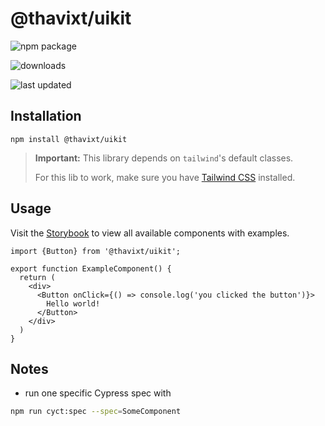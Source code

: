 # @thavixt/uikit

![npm package](https://img.shields.io/npm/v/@thavixt/uikit)

![downloads](https://img.shields.io/npm/dm/@thavixt/uikit)

![last updated](https://img.shields.io/npm/last-update/@thavixt/uikit)

## Installation

```shell
npm install @thavixt/uikit
```

> **Important:** This library depends on `tailwind`'s default classes.
>
> For this lib to work, make sure you have [Tailwind CSS](https://tailwindcss.com/) installed.

## Usage

Visit the [Storybook](https://thavixt-uikit.komlosidev.net/) to view all available components with examples.

```tsx
import {Button} from '@thavixt/uikit';

export function ExampleComponent() {
  return (
    <div>
      <Button onClick={() => console.log('you clicked the button')}>
        Hello world!
      </Button>
    </div>
  )
}
```

## Notes

- run one specific Cypress spec with
```bash
npm run cyct:spec --spec=SomeComponent
```